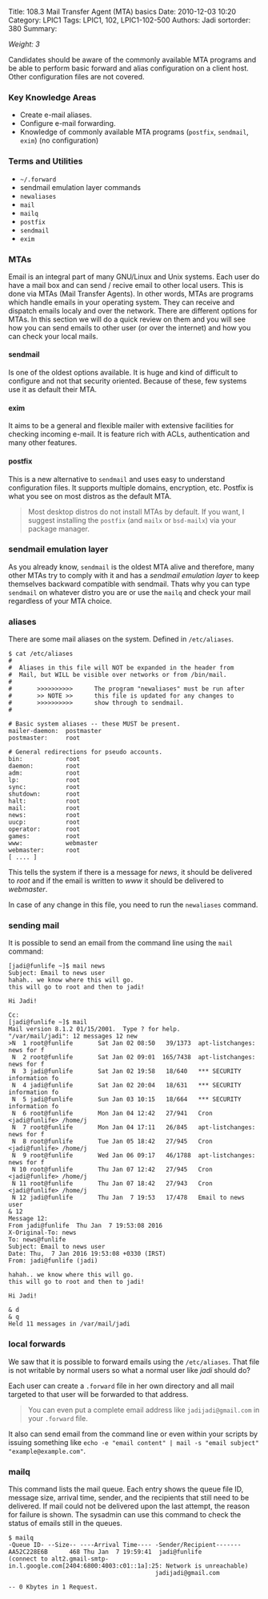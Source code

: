 Title: 108.3 Mail Transfer Agent (MTA) basics
Date: 2010-12-03 10:20
Category: LPIC1
Tags: LPIC1, 102, LPIC1-102-500
Authors: Jadi
sortorder: 380
Summary: 


_Weight: 3_

Candidates should be aware of the commonly available MTA programs and be able to perform basic forward and alias configuration on a client host. Other configuration files are not covered.

### Key Knowledge Areas

* Create e-mail aliases.
* Configure e-mail forwarding.
* Knowledge of commonly available MTA programs \(`postfix`, `sendmail`, `exim`\) \(no configuration\)

### Terms and Utilities

* `~/.forward`
* sendmail emulation layer commands
* `newaliases`
* `mail`
* `mailq`
* `postfix`
* `sendmail`
* `exim`

### MTAs

Email is an integral part of many GNU/Linux and Unix systems. Each user do have a mail box and can send / recive email to other local users. This is done via MTAs (Mail Transfer Agents). In other words, MTAs are programs which handle emails in your operating system. They can receive and dispatch emails localy and over the network. There are different options for MTAs. In this section we will do a quick review on them and you will see how you can send emails to other user (or over the internet) and how you can check your local mails.

#### sendmail
Is one of the oldest options available. It is huge and kind of difficult to configure and not that security oriented. Because of these, few systems use it as default their MTA.


#### exim
It aims to be a general and flexible mailer with extensive facilities for checking incoming e-mail. It is feature rich with ACLs, authentication and many other features.

#### postfix
This is a new alternative to `sendmail` and uses easy to understand configuration files. It supports multiple domains, encryption, etc. Postfix is what you see on most distros as the default MTA.

> Most desktop distros do not install MTAs by default. If you want, I suggest installing the `postfix` (and `mailx` or `bsd-mailx`) via your package manager.

### sendmail emulation layer
As you already know, `sendmail` is the oldest MTA alive and therefore, many other MTAs try to comply with it and has a _sendmail emulation layer_ to keep themselves backward compatible with sendmail. Thats why you can type `sendmail` on whatever distro you are or use the `mailq` and check your mail regardless of your MTA choice.

### aliases

There are some mail aliases on the system. Defined in `/etc/aliases`.

```text
$ cat /etc/aliases
#
#  Aliases in this file will NOT be expanded in the header from
#  Mail, but WILL be visible over networks or from /bin/mail.
#
#       >>>>>>>>>>      The program "newaliases" must be run after
#       >> NOTE >>      this file is updated for any changes to
#       >>>>>>>>>>      show through to sendmail.
#

# Basic system aliases -- these MUST be present.
mailer-daemon:  postmaster
postmaster:     root

# General redirections for pseudo accounts.
bin:            root
daemon:         root
adm:            root
lp:             root
sync:           root
shutdown:       root
halt:           root
mail:           root
news:           root
uucp:           root
operator:       root
games:          root
www:            webmaster
webmaster:      root
[ .... ]
```

This tells the system if there is a message for *news*, it should be delivered to *root* and if the email is written to *www* it should be delivered to *webmaster*. 

In case of any change in this file, you need to run the `newaliases` command.


### sending mail

It is possible to send an email from the command line using the `mail` command:

```text
[jadi@funlife ~]$ mail news
Subject: Email to news user
hahah.. we know where this will go.
this will go to root and then to jadi!

Hi Jadi!

Cc:
[jadi@funlife ~]$ mail
Mail version 8.1.2 01/15/2001.  Type ? for help.
"/var/mail/jadi": 12 messages 12 new
>N  1 root@funlife       Sat Jan 02 08:50   39/1373  apt-listchanges: news for f
 N  2 root@funlife       Sat Jan 02 09:01  165/7438  apt-listchanges: news for f
 N  3 jadi@funlife       Sat Jan 02 19:58   18/640   *** SECURITY information fo
 N  4 jadi@funlife       Sat Jan 02 20:04   18/631   *** SECURITY information fo
 N  5 jadi@funlife       Sun Jan 03 10:15   18/664   *** SECURITY information fo
 N  6 root@funlife       Mon Jan 04 12:42   27/941   Cron <jadi@funlife> /home/j
 N  7 root@funlife       Mon Jan 04 17:11   26/845   apt-listchanges: news for f
 N  8 root@funlife       Tue Jan 05 18:42   27/945   Cron <jadi@funlife> /home/j
 N  9 root@funlife       Wed Jan 06 09:17   46/1788  apt-listchanges: news for f
 N 10 root@funlife       Thu Jan 07 12:42   27/945   Cron <jadi@funlife> /home/j
 N 11 root@funlife       Thu Jan 07 18:42   27/943   Cron <jadi@funlife> /home/j
 N 12 jadi@funlife       Thu Jan  7 19:53   17/478   Email to news user
& 12
Message 12:
From jadi@funlife  Thu Jan  7 19:53:08 2016
X-Original-To: news
To: news@funlife
Subject: Email to news user
Date: Thu,  7 Jan 2016 19:53:08 +0330 (IRST)
From: jadi@funlife (jadi)

hahah.. we know where this will go.
this will go to root and then to jadi!

Hi Jadi!

& d
& q
Held 11 messages in /var/mail/jadi
```

### local forwards

We saw that it is possible to forward emails using the `/etc/aliases`. That file is not writable by normal users so what a normal user like _jadi_ should do?

Each user can create a `.forward` file in her own directory and all mail targeted to that user will be forwarded to that address.

> You can even put a complete email address like `jadijadi@gmail.com` in your `.forward` file.

It also can send email from the command line or even within your scripts by issuing something like `echo -e "email content" | mail -s "email subject" "example@example.com"`.

### mailq

This command lists the mail queue. Each entry shows the queue file ID, message size, arrival time, sender, and the recipients that still need to be delivered. If mail could not be delivered upon the last attempt, the reason for failure is shown. The sysadmin can use this command to check the status of emails still in the queues.

```text
$ mailq
-Queue ID- --Size-- ----Arrival Time---- -Sender/Recipient-------
AA52C228E6B      468 Thu Jan  7 19:59:41  jadi@funlife
(connect to alt2.gmail-smtp-in.l.google.com[2404:6800:4003:c01::1a]:25: Network is unreachable)
                                         jadijadi@gmail.com

-- 0 Kbytes in 1 Request.
```


